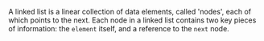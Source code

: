 A linked list is a linear collection of data elements, called 'nodes', each of which points to the next. Each node in a linked list contains two key pieces of information: the `element` itself, and a reference to the `next` node.
